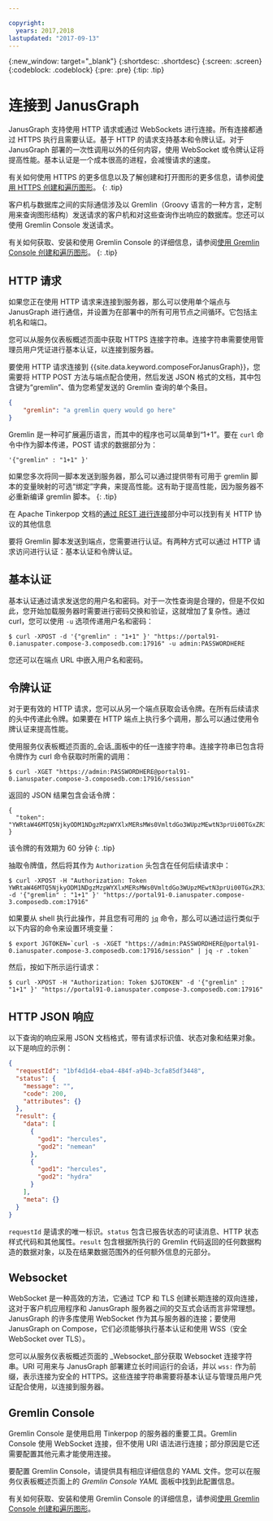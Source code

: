 ```yaml
---

copyright:
  years: 2017,2018
lastupdated: "2017-09-13"
---
```


{:new_window: target="_blank"}
{:shortdesc: .shortdesc}
{:screen: .screen}
{:codeblock: .codeblock}
{:pre: .pre}
{:tip: .tip}

# 连接到 JanusGraph

JanusGraph 支持使用 HTTP 请求或通过 WebSockets 进行连接。所有连接都通过 HTTPS 执行且需要认证。基于 HTTP 的请求支持基本和令牌认证。对于 JanusGraph 部署的一次性调用以外的任何内容，使用 WebSocket 或令牌认证将提高性能。基本认证是一个成本很高的进程，会减慢请求的速度。

有关如何使用 HTTPS 的更多信息以及了解创建和打开图形的更多信息，请参阅[使用 HTTPS 创建和遍历图形](./tutorial-https.html)。
{: .tip}

客户机与数据库之间的实际通信涉及以 Gremlin（Groovy 语言的一种方言，定制用来查询图形结构）发送请求的客户机和对这些查询作出响应的数据库。您还可以使用 Gremlin Console 发送请求。

有关如何获取、安装和使用 Gremlin Console 的详细信息，请参阅[使用 Gremlin Console 创建和遍历图形](./tutorial-gremlin-console.html)。
{: .tip}

## HTTP 请求

如果您正在使用 HTTP 请求来连接到服务器，那么可以使用单个端点与 JanusGraph 进行通信，并设置为在部署中的所有可用节点之间循环。它包括主机名和端口。

您可以从服务仪表板概述页面中获取 HTTPS 连接字符串。连接字符串需要使用管理员用户凭证进行基本认证，以连接到服务器。

要使用 HTTP 请求连接到 {{site.data.keyword.composeForJanusGraph}}，您需要将 HTTP POST 方法与端点配合使用，然后发送 JSON 格式的文档，其中包含键为“gremlin”、值为您希望发送的 Gremlin 查询的单个条目。 

```json
{
    "gremlin": "a gremlin query would go here"
}
```

Gremlin 是一种可扩展遍历语言，而其中的程序也可以简单到“1+1”。要在 `curl` 命令中作为脚本传递，POST 请求的数据部分为：

```
'{"gremlin" : "1+1" }'
``` 

如果您多次将同一脚本发送到服务器，那么可以通过提供带有可用于 gremlin 脚本的变量映射的可选“绑定”字典，来提高性能。这有助于提高性能，因为服务器不必重新编译 gremlin 脚本。
{: .tip}

在 Apache Tinkerpop 文档的[通过 REST 进行连接](http://tinkerpop.apache.org/docs/3.2.3/reference/#_connecting_via_rest)部分中可以找到有关 HTTP 协议的其他信息

要将 Gremlin 脚本发送到端点，您需要进行认证。有两种方式可以通过 HTTP 请求访问进行认证：基本认证和令牌认证。

## 基本认证

基本认证通过请求发送您的用户名和密码。对于一次性查询是合理的，但是不仅如此，您开始加载服务器时需要进行密码交换和验证，这就增加了复杂性。通过 curl，您可以使用 `-u` 选项传递用户名和密码：

```shell
$ curl -XPOST -d '{"gremlin" : "1+1" }' "https://portal91-0.ianuspater.compose-3.composedb.com:17916" -u admin:PASSWORDHERE
```

您还可以在端点 URL 中嵌入用户名和密码。 

## 令牌认证

对于更有效的 HTTP 请求，您可以从另一个端点获取会话令牌。在所有后续请求的头中传递此令牌。如果要在 HTTP 端点上执行多个调用，那么可以通过使用令牌认证来提高性能。

使用服务仪表板概述页面的_会话_面板中的任一连接字符串。连接字符串已包含将令牌作为 curl 命令获取时所需的调用：

```shell
$ curl -XGET "https://admin:PASSWORDHERE@portal91-0.ianuspater.compose-3.composedb.com:17916/session"
```

返回的 JSON 结果包含会话令牌：

```
{
  "token": "YWRtaW46MTQ5NjkyODM1NDgzMzpWYXlxMERsMWs0VmltdGo3WUpzMEwtN3prUi00TGxZR3J6LXZnbDVmN3lnPQ=="
}
```

该令牌的有效期为 60 分钟
{: .tip}

抽取令牌值，然后将其作为 `Authorization` 头包含在任何后续请求中：

```shell
$ curl -XPOST -H "Authorization: Token YWRtaW46MTQ5NjkyODM1NDgzMzpWYXlxMERsMWs0VmltdGo3WUpzMEwtN3prUi00TGxZR3J6LXZnbDVmN3lnPQ==" -d '{"gremlin" : "1+1" }' "https://portal91-0.ianuspater.compose-3.composedb.com:17916"
```

如果要从 shell 执行此操作，并且您有可用的 [`jq`](https://stedolan.github.io/jq/) 命令，那么可以通过运行类似于以下内容的命令来设置环境变量：

```shell
$ export JGTOKEN=`curl -s -XGET "https://admin:PASSWORDHERE@portal91-0.ianuspater.compose-3.composedb.com:17916/session" | jq -r .token`
```

然后，按如下所示运行请求：

```shell
$ curl -XPOST -H "Authorization: Token $JGTOKEN" -d '{"gremlin" : "1+1" }' "https://portal91-0.ianuspater.compose-3.composedb.com:17916"
```

## HTTP JSON 响应

以下查询的响应采用 JSON 文档格式，带有请求标识值、状态对象和结果对象。以下是响应的示例：

```json
{
  "requestId": "1bf4d1d4-eba4-484f-a94b-3cfa85df3448",
  "status": {
    "message": "",
    "code": 200,
    "attributes": {}
  },
  "result": {
    "data": [
      {
        "god1": "hercules",
        "god2": "nemean"
      },
      {
        "god1": "hercules",
        "god2": "hydra"
      }
    ],
    "meta": {}
  }
}
```
`requestId` 是请求的唯一标识。`status` 包含已报告状态的可读消息、HTTP 状态样式代码和其他属性。`result` 包含根据所执行的 Gremlin 代码返回的任何数据构造的数据对象，以及在结果数据范围外的任何额外信息的元部分。



## Websocket

WebSocket 是一种高效的方法，它通过 TCP 和 TLS 创建长期连接的双向连接，这对于客户机应用程序和 JanusGraph 服务器之间的交互式会话而言非常理想。JanusGraph 的许多库使用 WebSocket 作为其与服务器的连接；要使用 JanusGraph on Compose，它们必须能够执行基本认证和使用 WSS（安全 WebSocket over TLS）。 

您可以从服务仪表板概述页面的 _Websocket_部分获取 Websocket 连接字符串。URI 可用来与 JanusGraph 部署建立长时间运行的会话，并以 `wss:` 作为前缀，表示连接为安全的 HTTPS。这些连接字符串需要将基本认证与管理员用户凭证配合使用，以连接到服务器。

## Gremlin Console

Gremlin Console 是使用启用 Tinkerpop 的服务器的重要工具。Gremlin Console 使用 WebSocket 连接，但不使用 URI 语法进行连接；部分原因是它还需要配置其他元素才能使用连接。

要配置 Gremlin Console，请提供具有相应详细信息的 YAML 文件。您可以在服务仪表板概述页面上的 _Gremlin Console YAML_ 面板中找到此配置信息。

有关如何获取、安装和使用 Gremlin Console 的详细信息，请参阅[使用 Gremlin Console 创建和遍历图形](./tutorial-gremlin-console.html)。
